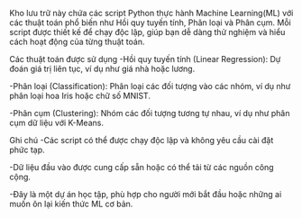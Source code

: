 Kho lưu trữ này chứa các script Python thực hành Machine Learning(ML) với các thuật toán phổ biến như Hồi quy tuyến tính, Phân loại và Phân cụm. 
Mỗi script được thiết kế để chạy độc lập, giúp bạn dễ dàng thử nghiệm và hiểu cách hoạt động của từng thuật toán.

Các thuật toán được sử dụng
-Hồi quy tuyến tính (Linear Regression): Dự đoán giá trị liên tục, ví dụ như giá nhà hoặc lương.

-Phân loại (Classification): Phân loại các đối tượng vào các nhóm, ví dụ như phân loại hoa Iris hoặc chữ số MNIST.

-Phân cụm (Clustering): Nhóm các đối tượng tương tự nhau, ví dụ như phân cụm dữ liệu với K-Means.

Ghi chú
-Các script có thể được chạy độc lập và không yêu cầu cài đặt phức tạp.

-Dữ liệu đầu vào được cung cấp sẵn hoặc có thể tải từ các nguồn công cộng.

-Đây là một dự án học tập, phù hợp cho người mới bắt đầu hoặc những ai muốn ôn lại kiến thức ML cơ bản.
